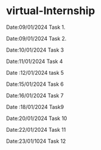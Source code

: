 # virtual-Internship



Date:09/01/2024 Task 1.



Date:09/01/2024  Task 2.


Date:10/01/2024  Task 3

Date:11/01/2024   Task 4

Date :12/01/2024   task 5

Date:15/01/2024  Task 6

Date:16/01/2024   Task 7 

Date :18/01/2024  Task9

Date:20/01/2024 Task 10

Date:22/01/2024 Task 11

Date:23/01/1024 Task 12
